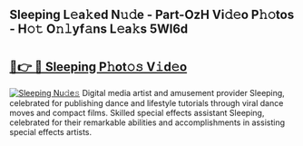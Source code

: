 ## Sleeping L𝚎a𝚔ed N𝚞𝚍e - Part-OzH Vi𝚍𝚎o P𝚑𝚘tos - H𝚘𝚝 O𝚗𝚕yf𝚊ns L𝚎a𝚔s 5Wl6d

# <h2><a href="http://kf4skr.oniu.top/?m=Sleeping">🔗👉 🔴 Sleeping P𝚑ot𝚘𝚜 V𝚒d𝚎o</a></h2>

[![Sleeping Nu𝚍e𝚜](https://i.imgur.com/0qMVB7G.gif)](http://kf4skr.oniu.top/?m=Sleeping)
Digital media artist and amusement provider Sleeping, celebrated for publishing dance and lifestyle tutorials through viral dance moves and compact films. Skilled special effects assistant Sleeping, celebrated for their remarkable abilities and accomplishments in assisting special effects artists.  
